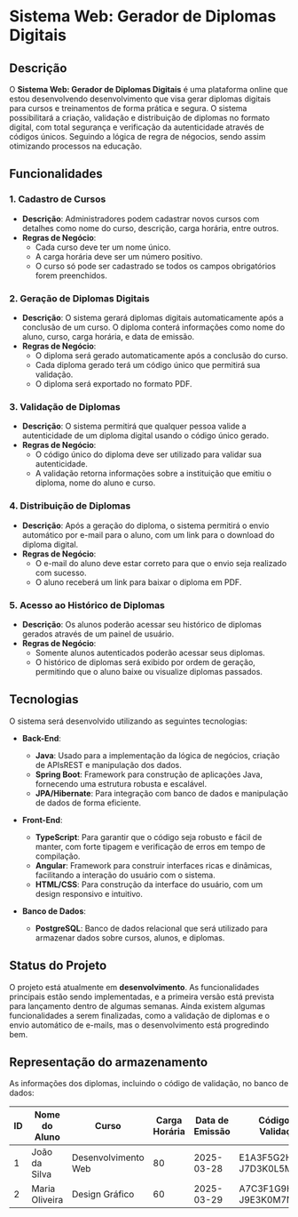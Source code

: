 # Sistema Web: Gerador de Diplomas Digitais

## Descrição

O **Sistema Web: Gerador de Diplomas Digitais** é uma plataforma online que estou desenvolvendo desenvolvimento que visa gerar diplomas digitais para cursos e treinamentos de forma prática e segura. O sistema possibilitará a criação, validação e distribuição de diplomas no formato digital, com total segurança e verificação da autenticidade através de códigos únicos. Seguindo a lógica de regra de négocios, sendo assim otimizando processos na educação.

## Funcionalidades

### 1. **Cadastro de Cursos**
   - **Descrição**: Administradores podem cadastrar novos cursos com detalhes como nome do curso, descrição, carga horária, entre outros.
   - **Regras de Negócio**:
     - Cada curso deve ter um nome único.
     - A carga horária deve ser um número positivo.
     - O curso só pode ser cadastrado se todos os campos obrigatórios forem preenchidos.

### 2. **Geração de Diplomas Digitais**
   - **Descrição**: O sistema gerará diplomas digitais automaticamente após a conclusão de um curso. O diploma conterá informações como nome do aluno, curso, carga horária, e data de emissão.
   - **Regras de Negócio**:
     - O diploma será gerado automaticamente após a conclusão do curso.
     - Cada diploma gerado terá um código único que permitirá sua validação.
     - O diploma será exportado no formato PDF.

### 3. **Validação de Diplomas**
   - **Descrição**: O sistema permitirá que qualquer pessoa valide a autenticidade de um diploma digital usando o código único gerado.
   - **Regras de Negócio**:
     - O código único do diploma deve ser utilizado para validar sua autenticidade.
     - A validação retorna informações sobre a instituição que emitiu o diploma, nome do aluno e curso.

### 4. **Distribuição de Diplomas**
   - **Descrição**: Após a geração do diploma, o sistema permitirá o envio automático por e-mail para o aluno, com um link para o download do diploma digital.
   - **Regras de Negócio**:
     - O e-mail do aluno deve estar correto para que o envio seja realizado com sucesso.
     - O aluno receberá um link para baixar o diploma em PDF.

### 5. **Acesso ao Histórico de Diplomas**
   - **Descrição**: Os alunos poderão acessar seu histórico de diplomas gerados através de um painel de usuário.
   - **Regras de Negócio**:
     - Somente alunos autenticados poderão acessar seus diplomas.
     - O histórico de diplomas será exibido por ordem de geração, permitindo que o aluno baixe ou visualize diplomas passados.

## Tecnologias

O sistema será desenvolvido utilizando as seguintes tecnologias:

- **Back-End**:
  - **Java**: Usado para a implementação da lógica de negócios, criação de APIsREST e manipulação dos dados.
  - **Spring Boot**: Framework para construção de aplicações Java, fornecendo uma estrutura robusta e escalável.
  - **JPA/Hibernate**: Para integração com banco de dados e manipulação de dados de forma eficiente.

- **Front-End**:
  - **TypeScript**: Para garantir que o código seja robusto e fácil de manter, com forte tipagem e verificação de erros em tempo de compilação.
  - **Angular**: Framework para construir interfaces ricas e dinâmicas, facilitando a interação do usuário com o sistema.
  - **HTML/CSS**: Para construção da interface do usuário, com um design responsivo e intuitivo.

- **Banco de Dados**:
  - **PostgreSQL**: Banco de dados relacional que será utilizado para armazenar dados sobre cursos, alunos, e diplomas.

## Status do Projeto

O projeto está atualmente em **desenvolvimento**. As funcionalidades principais estão sendo implementadas, e a primeira versão está prevista para lançamento dentro de algumas semanas. Ainda existem algumas funcionalidades a serem finalizadas, como a validação de diplomas e o envio automático de e-mails, mas o desenvolvimento está progredindo bem.

## Representação do armazenamento
As informações dos diplomas, incluindo o código de validação, no banco de dados:

| **ID** | **Nome do Aluno**   | **Curso**             | **Carga Horária** | **Data de Emissão** | **Código de Validação**            |
|--------|---------------------|-----------------------|-------------------|---------------------|------------------------------------|
| 1      | João da Silva       | Desenvolvimento Web   | 80                | 2025-03-28          | E1A3F5G2H9-J7D3K0L5M8N9P1         |
| 2      | Maria Oliveira      | Design Gráfico        | 60                | 2025-03-29          | A7C3F1G9H4-J9E3K0M7N9O2           |

